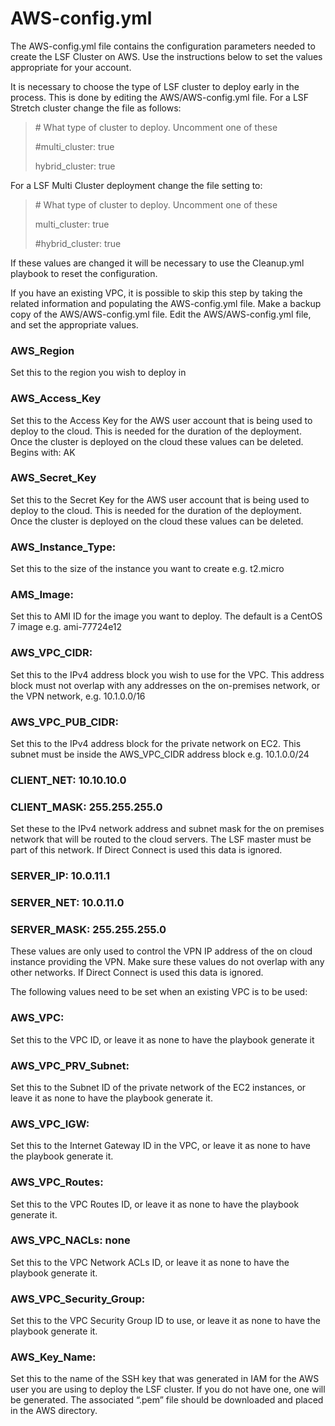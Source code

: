 # AWS-config.yml

The AWS-config.yml file contains the configuration parameters needed to create the LSF Cluster on AWS.  Use the instructions below to set the values appropriate for your account.

It is necessary to choose the type of LSF cluster to deploy early in the process.  This is done by editing the AWS/AWS-config.yml file.  For a LSF Stretch cluster change the file as follows:

> \# What type of cluster to deploy.  Uncomment one of these
>
> \#multi_cluster: true
>
> hybrid_cluster: true

For a LSF Multi Cluster deployment change the file setting to:

> \# What type of cluster to deploy.  Uncomment one of these
>
> multi_cluster: true
>
> \#hybrid_cluster: true

If these values are changed it will be necessary to use the Cleanup.yml playbook to reset the configuration.  

If you have an existing VPC, it is possible to skip this step by taking the related information and populating the AWS-config.yml file.
Make a backup copy of the AWS/AWS-config.yml file.  Edit the AWS/AWS-config.yml file, and set the appropriate values.

### AWS_Region   		

Set this to the region you wish to deploy in

### AWS_Access_Key 	

Set this to the Access Key for the AWS user account that is being used to deploy to the cloud.  This is needed for the duration of the deployment.  Once the cluster is deployed on the cloud these values can be deleted. Begins with: AK

### AWS_Secret_Key 	

Set this to the Secret Key for the AWS user account that is being used to deploy to the cloud.  This is needed for the duration of the deployment.  Once the cluster is deployed on the cloud these values can be deleted. 

### AWS_Instance_Type: 

Set this to the size of the instance you want to create e.g. t2.micro

### AMS_Image: 

Set this to AMI ID for the image you want to deploy.  The default is a CentOS 7 image e.g.  ami-77724e12

### AWS_VPC_CIDR: 

Set this to the IPv4 address block you wish to use for the VPC.  This address block must not overlap with any addresses on the on-premises network, or the VPN network, e.g.  10.1.0.0/16

### AWS_VPC_PUB_CIDR: 

Set this to the IPv4 address block for the private network on EC2.  This subnet must be inside the AWS_VPC_CIDR address block e.g. 10.1.0.0/24

### CLIENT_NET: 10.10.10.0

### CLIENT_MASK: 255.255.255.0

Set these to the IPv4 network address and subnet mask for the on premises network that will be routed to the cloud servers.  The LSF master must be part of this network.  If Direct Connect is used this data is ignored.

### SERVER_IP: 10.0.11.1

### SERVER_NET: 10.0.11.0

### SERVER_MASK: 255.255.255.0

These values are only used to control the VPN IP address of the on cloud instance providing the VPN.  Make sure these values do not overlap with any other networks.  If Direct Connect is used this data is ignored.

The following values need to be set when an existing VPC is to be used:

### AWS_VPC:

Set this to the VPC ID, or leave it as none to have the playbook generate it

### AWS_VPC_PRV_Subnet:

Set this to the Subnet ID of the private network of the EC2 instances, or leave it as none to have the playbook generate it. 

### AWS_VPC_IGW:

Set this to the Internet Gateway ID in the VPC, or leave it as none to have the playbook generate it. 

### AWS_VPC_Routes:

Set this to the VPC Routes ID, or leave it as none to have the playbook generate it.

### AWS_VPC_NACLs: none

Set this to the VPC Network ACLs ID, or leave it as none to have the playbook generate it.

### AWS_VPC_Security_Group:

Set this to the VPC Security Group ID to use, or leave it as none to have the playbook generate it.

### AWS_Key_Name:

Set this to the name of the SSH key that was generated in IAM for the AWS user you are using to deploy the LSF cluster.  If you do not have one, one will be generated.  The associated “.pem” file should be downloaded and placed in the AWS directory.

